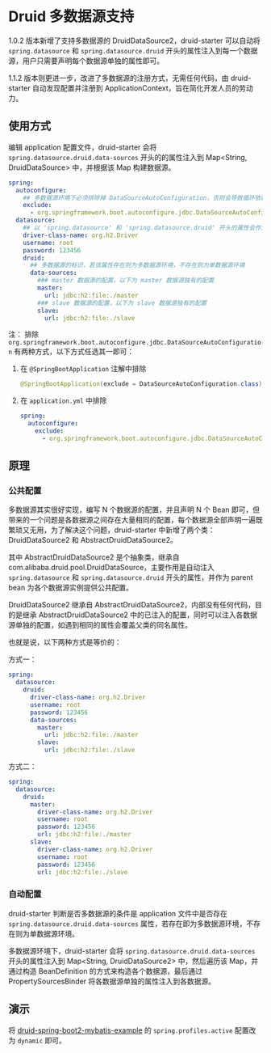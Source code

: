 # Druid 多数据源支持

1.0.2 版本新增了支持多数据源的 DruidDataSource2，druid-starter 可以自动将 `spring.datasource` 和 `spring.datasource.druid` 开头的属性注入到每一个数据源，用户只需要声明每个数据源单独的属性即可。

1.1.2 版本则更进一步，改进了多数据源的注册方式，无需任何代码，由 druid-starter 自动发现配置并注册到 ApplicationContext，旨在简化开发人员的劳动力。


## 使用方式

编辑 application 配置文件，druid-starter 会将 `spring.datasource.druid.data-sources` 开头的的属性注入到 Map<String, DruidDataSource> 中，并根据该 Map 构建数据源。

```yaml
spring:
  autoconfigure:
    ## 多数据源环境下必须排除掉 DataSourceAutoConfiguration，否则会导致循环依赖报错
    exclude:
      - org.springframework.boot.autoconfigure.jdbc.DataSourceAutoConfiguration
  datasource:
    ## 以 'spring.datasource' 和 'spring.datasource.druid' 开头的属性会作为公共配置，注入到每一个数据源
    driver-class-name: org.h2.Driver
    username: root
    password: 123456
    druid:
      ## 多数据源的标识，若该属性存在则为多数据源环境，不存在则为单数据源环境
      data-sources:
        ### master 数据源的配置，以下为 master 数据源独有的配置
        master:
          url: jdbc:h2:file:./master
        ### slave 数据源的配置，以下为 slave 数据源独有的配置
        slave:
          url: jdbc:h2:file:./slave
```

注： 排除 `org.springframework.boot.autoconfigure.jdbc.DataSourceAutoConfiguration` 有两种方式，以下方式任选其一即可：

1. 在 `@SpringBootApplication` 注解中排除
    ```java
    @SpringBootApplication(exclude = DataSourceAutoConfiguration.class)
    ```
2. 在 `application.yml` 中排除
    ```yaml
    spring:
      autoconfigure:
        exclude:
          - org.springframework.boot.autoconfigure.jdbc.DataSourceAutoConfiguration
    ```

## 原理

### 公共配置
多数据源其实很好实现，编写 N 个数据源的配置，并且声明 N 个 Bean 即可，但带来的一个问题是各数据源之间存在大量相同的配置，每个数据源全部声明一遍既繁琐又无用，为了解决这个问题，druid-starter 中新增了两个类：DruidDataSource2 和 AbstractDruidDataSource2。

其中 AbstractDruidDataSource2 是个抽象类，继承自 com.alibaba.druid.pool.DruidDataSource，主要作用是自动注入 `spring.datasource` 和 `spring.datasource.druid` 开头的属性，并作为 parent bean 为各个数据源实例提供公共配置。

DruidDataSource2 继承自 AbstractDruidDataSource2，内部没有任何代码，目的是继承 AbstractDruidDataSource2 中的已注入的配置，同时可以注入各数据源单独的配置，如遇到相同的属性会覆盖父类的同名属性。

也就是说，以下两种方式是等价的：

方式一：
```yaml
spring:
  datasource:
    druid:
      driver-class-name: org.h2.Driver
      username: root
      password: 123456
      data-sources:
        master:
          url: jdbc:h2:file:./master
        slave:
          url: jdbc:h2:file:./slave
```

方式二：
```yaml
spring:
  datasource:
    druid:
      master:
        driver-class-name: org.h2.Driver
        username: root
        password: 123456
        url: jdbc:h2:file:./master
      slave:
        driver-class-name: org.h2.Driver
        username: root
        password: 123456
        url: jdbc:h2:file:./slave
```

### 自动配置

druid-starter 判断是否多数据源的条件是 application 文件中是否存在 `spring.datasource.druid.data-sources` 属性，若存在即为多数据源环境，不存在则为单数据源环境。

多数据源环境下，druid-starter 会将 `spring.datasource.druid.data-sources` 开头的属性注入到 Map<String, DruidDataSource2> 中，然后遍历该 Map，并通过构造 BeanDefinition 的方式来构造各个数据源，最后通过 PropertySourcesBinder 将各数据源单独的属性注入到各数据源。


## 演示
将 [druid-spring-boot2-mybatis-example](https://github.com/drtrang/druid-spring-boot/blob/master/druid-spring-boot2-example/druid-spring-boot2-mybatis-example/src/main/resources/application.yml) 的 `spring.profiles.active` 配置改为 `dynamic` 即可。
